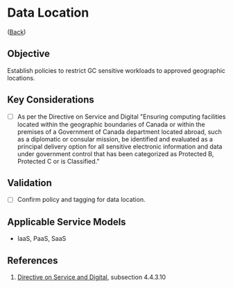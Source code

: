 # Data Location

([Back](../README.md))

## Objective

Establish policies to restrict GC sensitive workloads to approved geographic locations.

## Key Considerations

* [ ] As per the Directive on Service and Digital &quot;Ensuring computing facilities located within the geographic boundaries of Canada or within the premises of a Government of Canada department located abroad, such as a diplomatic or consular mission, be identified and evaluated as a principal delivery option for all sensitive electronic information and data under government control that has been categorized as Protected B, Protected C or is Classified.&quot;

## Validation

* [ ] Confirm policy and tagging for data location.

## Applicable Service Models

* IaaS, PaaS, SaaS

## References

1. [Directive on Service and Digital](https://www.tbs-sct.gc.ca/pol/doc-eng.aspx?id=32601), subsection 4.4.3.10

